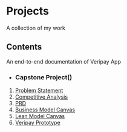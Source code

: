 # Projects
A collection of my work

## Contents

An end-to-end documentation of Veripay App

* ### Capstone Project()
1. [Problem Statement](https://github.com/JoyOlogun/Projects/commit/a1dd5361fcd191e66887241bb4fb9c9b99f6bb02)
2. [Competitive Analysis]()
3. [PRD]()
4. [Business Model Canvas]()
5. [Lean Model Canvas]()
6. [Veripay Prototype]()
